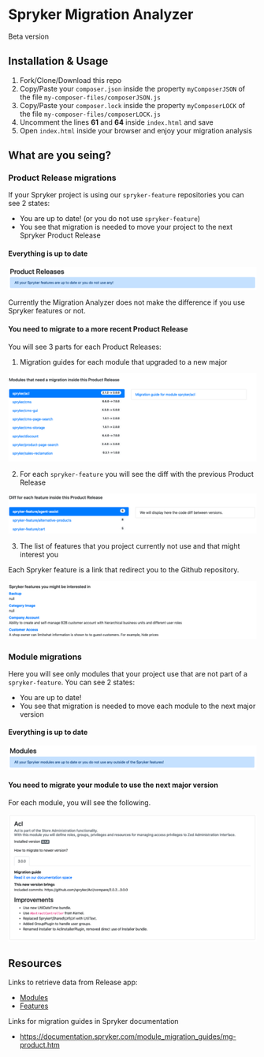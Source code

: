 # Spryker Migration Analyzer

Beta version

## Installation & Usage

1. Fork/Clone/Download this repo
2. Copy/Paste your `composer.json` inside the property `myComposerJSON` of the file `my-composer-files/composerJSON.js`
3. Copy/Paste your `composer.lock` inside the property `myComposerLOCK` of the file `my-composer-files/composerLOCK.js`
4. Uncomment the lines __61__ and __64__ inside `index.html` and save
5. Open `index.html` inside your browser and enjoy your migration analysis

## What are you seing?

### Product Release migrations

If your Spryker project is using our `spryker-feature` repositories you can see 2 states:

* You are up to date! (or you do not use `spryker-feature`)
* You see that migration is needed to move your project to the next Spryker Product Release

#### Everything is up to date

![You did great](assets/product-release-ok.png)

Currently the Migration Analyzer does not make the difference if you use Spryker features or not.

#### You need to migrate to a more recent Product Release

You will see 3 parts for each Product Releases:

1. Migration guides for each module that upgraded to a new major

![All migrations for all the modules that are part of the Product Release](assets/product-release-migration-guides.png)

2. For each `spryker-feature` you will see the diff with the previous Product Release

![Diff for each spryker-feature](assets/product-release-diff-features.png)

3. The list of features that you project currently not use and that might interest you

Each Spryker feature is a link that redirect you to the Github repository.

![spryker-feature currently not used by your project](assets/product-release-not-used-features.png)

### Module migrations

Here you will see only modules that your project use that are not part of a `spryker-feature`. You can see 2 states:

* You are up to date!
* You see that migration is needed to move each module to the next major version

#### Everything is up to date

![You did great](assets/modules-ok.png)

#### You need to migrate your module to use the next major version

For each module, you will see the following.

![Module needs a migration to the next major](assets/modules-migration-needed.png)

## Resources

Links to retrieve data from Release app:

* [Modules](https://release.spryker.com/modules.json?contain=ModuleVersions)
* [Features](https://release.spryker.com/features.json?contain=FeatureVersions)

Links for migration guides in Spryker documentation

* https://documentation.spryker.com/module_migration_guides/mg-product.htm

